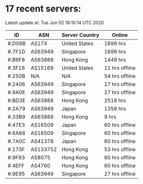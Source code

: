# 17 recent servers:

Latest update at: Tue Jun 02 18:10:14 UTC 2020

| ID | ASN | Server Country | Online |
| -- | --- | -------------- | ------ |
| #.D09B | AS174 | United States | 1699 hrs |
| #.7F1D | AS63949 | Singapore | 1699 hrs |
| #.B6F8 | AS63888 | Hong Kong | 1449 hrs |
| #.3F16 | AS15169 | United States | 11 hrs offline |
| #.250B | N/A | N/A | 54 hrs offline |
| #.2406 | AS63949 | Singapore | 27 hrs offline |
| #.9A0E | AS63949 | Singapore | 27 hrs offline |
| #.BD3E | AS63888 | Hong Kong | 2518 hrs |
| #.2A79 | AS63949 | Japan | 1358 hrs |
| #.33B9 | AS63888 | Hong Kong | 9 hrs |
| #.47E3 | AS16509 | Japan | 60 hrs offline |
| #.6A66 | AS16509 | Singapore | 60 hrs offline |
| #.7A0C | AS41378 | Japan | 60 hrs offline |
| #.173F | AS133752 | Hong Kong | 53 hrs offline |
| #.9F93 | AS8075 | Hong Kong | 60 hrs offline |
| #.4EFF | AS4760 | Hong Kong | 60 hrs offline |
| #.9E95 | AS63949 | Singapore | 27 hrs offline |

